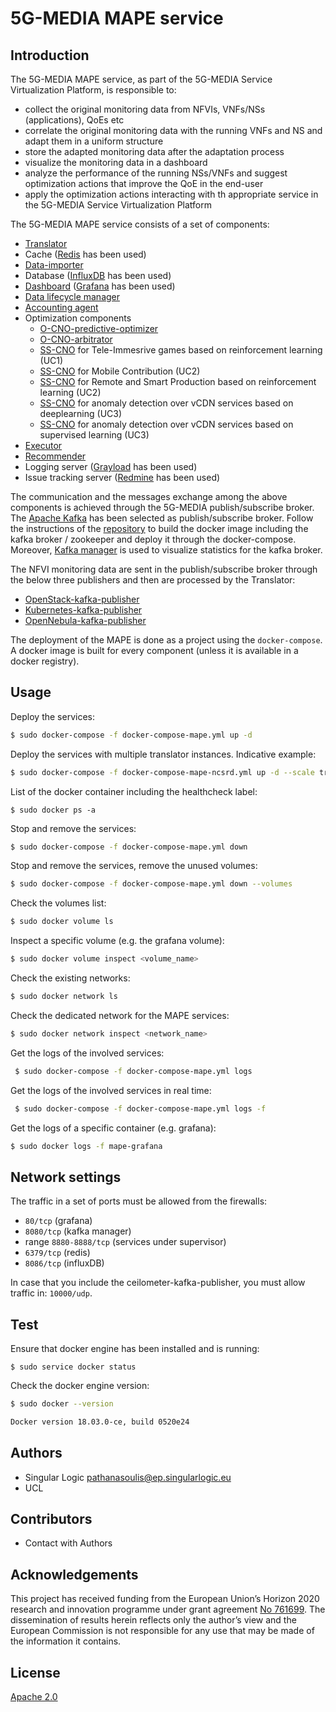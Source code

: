 # 5G-MEDIA MAPE service

## Introduction

The 5G-MEDIA MAPE service, as part of the 5G-MEDIA Service Virtualization Platform, is responsible to:
- collect the original monitoring data from NFVIs, VNFs/NSs (applications), QoEs etc
- correlate the original monitoring data with the running VNFs and NS and adapt them in a uniform structure
- store the adapted monitoring data after the adaptation process
- visualize the monitoring data in a dashboard
- analyze the performance of the running NSs/VNFs and suggest optimization actions that improve the QoΕ in the end-user
- apply the optimization actions interacting with th appropriate service in the 5G-MEDIA Service Virtualization Platform

The 5G-MEDIA MAPE service consists of a set of components:
- [Translator](https://github.com/5g-media/mape-translation)
- Cache ([Redis](https://hub.docker.com/_/redis) has been used)
- [Data-importer](https://github.com/5g-media/mape-data-importer)
- Database ([InfluxDB](https://hub.docker.com/_/influxdb) has been used)
- [Dashboard](https://github.com/5g-media/mape-dashboard) ([Grafana](https://hub.docker.com/r/grafana/grafana) has been used)
- [Data lifecycle manager](https://github.com/5g-media/mape-data-lcm)
- [Accounting agent](https://github.com/5g-media/accounting-agent)
- Optimization components
   * [O-CNO-predictive-optimizer](https://github.com/5g-media/CNO/tree/master/O-CNO-predictive-optimizer)
   * [O-CNO-arbitrator](https://github.com/5g-media/CNO/tree/master/O-CNO)
   * [SS-CNO](https://github.com/5g-media/ss-cno-teleimmersive-game) for Tele-Immesrive games based on reinforcement learning (UC1)
   * [SS-CNO](https://github.com/5g-media/CNO/tree/master/SS-CNO-UC2-MC) for Mobile Contribution (UC2)
   * [SS-CNO](https://github.com/5g-media/cno-rl) for Remote and Smart Production based on reinforcement learning (UC2)
   * [SS-CNO](https://github.com/5g-media/ss-cno-anomaly-detection-dl) for anomaly detection over vCDN services based on deeplearning (UC3)
   * [SS-CNO](https://github.com/5g-media/CNO/tree/master/SS-CNO-UC3) for anomaly detection over vCDN services based on supervised learning (UC3)
- [Executor](https://github.com/5g-media/mape-executor)
- [Recommender](https://github.com/5g-media/mape-recommender)
- Logging server ([Grayload](https://hub.docker.com/r/graylog/graylog/) has been used)
- Issue tracking server ([Redmine](https://hub.docker.com/_/redmine) has been used)

The communication and the messages exchange among the above components is achieved through the 5G-MEDIA publish/subscribe broker. The [Apache Kafka](https://kafka.apache.org/) has been selected as publish/subscribe broker. Follow the instructions of the [repository](https://github.com/wurstmeister/kafka-docker) to build the docker image including the kafka broker / zookeeper and deploy it through the docker-compose. Moreover, [Kafka manager](https://github.com/yahoo/CMAK) is used to visualize statistics for the kafka broker.

The NFVI monitoring data are sent in the publish/subscribe broker through the below three publishers and then are processed by the Translator:
- [OpenStack-kafka-publisher](https://github.com/5g-media/openstack-kafka-publisher)
- [Kubernetes-kafka-publisher](https://github.com/5g-media/kubernetes-prometheus-publisher)
- [OpenNebula-kafka-publisher](https://github.com/5g-media/opennebula-kafka-publisher)


The deployment of the MAPE is done as a project using the `docker-compose`. A docker image is built for every component (unless it is available in a docker registry).


## Usage

Deploy the services:
```bash
$ sudo docker-compose -f docker-compose-mape.yml up -d
```

Deploy the services with multiple translator instances. Indicative example:
```bash
$ sudo docker-compose -f docker-compose-mape-ncsrd.yml up -d --scale translator=3
```

List of the docker container including the healthcheck label:
```
$ sudo docker ps -a
```


Stop and remove the services:
```bash
$ sudo docker-compose -f docker-compose-mape.yml down
```

Stop and remove the services, remove the unused volumes:
```bash
$ sudo docker-compose -f docker-compose-mape.yml down --volumes
```

Check the volumes list:
```bash
$ sudo docker volume ls
```

Inspect a specific volume (e.g. the grafana volume):
```bash
$ sudo docker volume inspect <volume_name>
```


Check the existing networks:
```bash
$ sudo docker network ls
```

Check the dedicated network for the MAPE services:
```bash
$ sudo docker network inspect <network_name>
```

Get the logs of the involved services:
```bash
 $ sudo docker-compose -f docker-compose-mape.yml logs
 ```

 Get the logs of the involved services in real time:
```bash
 $ sudo docker-compose -f docker-compose-mape.yml logs -f
 ```

Get the logs of a specific container (e.g. grafana):
```bash
$ sudo docker logs -f mape-grafana
```

## Network settings

The traffic in a set of ports must be allowed from the firewalls:
- `80/tcp` (grafana)
- `8080/tcp` (kafka manager)
- range `8880-8888/tcp` (services under supervisor)
- `6379/tcp` (redis)
- `8086/tcp` (influxDB)

In case that you include the ceilometer-kafka-publisher, you must allow traffic in: `10000/udp`.


## Test

Ensure that docker engine has been installed and is running:
```
$ sudo service docker status
```

Check the docker engine version:
```bash
$ sudo docker --version

Docker version 18.03.0-ce, build 0520e24
```

## Authors
- Singular Logic <pathanasoulis@ep.singularlogic.eu>
- UCL

## Contributors
 - Contact with Authors
 
## Acknowledgements
This project has received funding from the European Union’s Horizon 2020 research and innovation programme under grant agreement [No 761699](http://www.5gmedia.eu/). The dissemination of results herein reflects only the author’s view and the European Commission is not responsible for any use that may be made 
of the information it contains.

## License
[Apache 2.0](LICENSE.md)